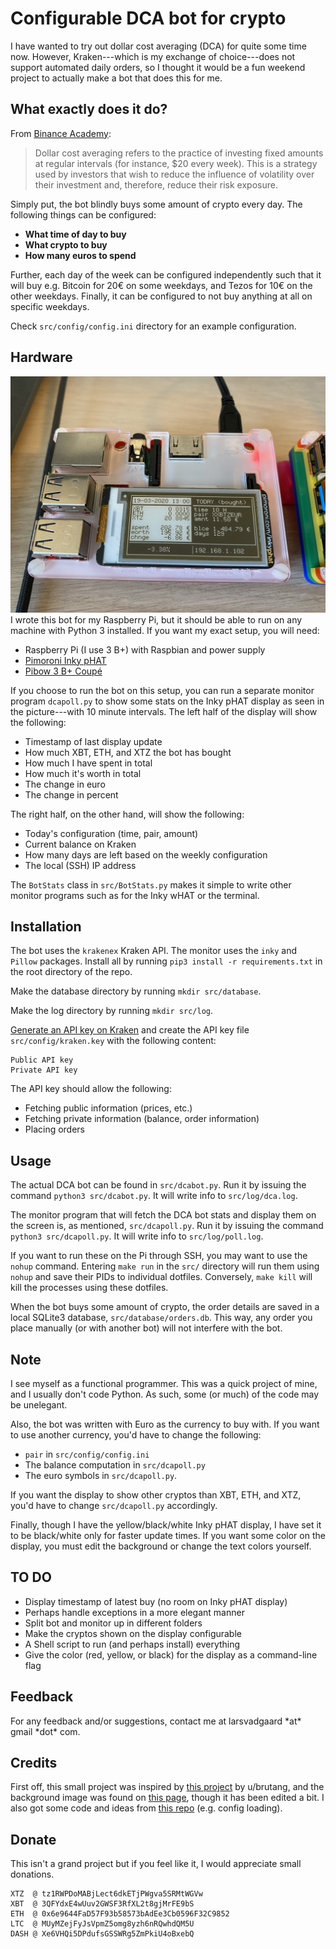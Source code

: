 
# Configurable DCA bot for crypto
I have wanted to try out dollar cost averaging (DCA) for quite some time now. However, Kraken---which is my exchange of choice---does not support automated daily orders, so I thought it would be a fun weekend project to actually make a bot that does this for me.

## What exactly does it do?
From [Binance Academy]([https://www.binance.vision/glossary/dollar-cost-averaging](https://www.binance.vision/glossary/dollar-cost-averaging)):
>Dollar cost averaging refers to the practice of investing fixed amounts at regular intervals (for instance, $20 every week). This is a strategy used by investors that wish to reduce the influence of volatility over their investment and, therefore, reduce their risk exposure.

Simply put, the bot blindly buys some amount of crypto every day. The following things can be configured:
* **What time of day to buy**
* **What crypto to buy**
* **How many euros to spend**

Further, each day of the week can be configured independently such that it will buy e.g. Bitcoin for 20€ on some weekdays, and Tezos for 10€ on the other weekdays. Finally, it can be configured to not buy anything at all on specific weekdays.

Check `src/config/config.ini` directory for an example configuration.

## Hardware
![My RPi setup](https://raw.githubusercontent.com/LarsVadgaard/DCABot/master/images/setup1.jpg)
I wrote this bot for my Raspberry Pi, but it should be able to run on any machine with Python 3 installed. If you want my exact setup, you will need:
* Raspberry Pi (I use 3 B+) with Raspbian and power supply
* [Pimoroni Inky pHAT]([https://shop.pimoroni.com/products/inky-phat?variant=12549254905939](https://shop.pimoroni.com/products/inky-phat?variant=12549254905939))
* [Pibow 3 B+ Coupé]([https://shop.pimoroni.com/products/pibow-coupe-for-raspberry-pi-3-b-plus?variant=2601027993610](https://shop.pimoroni.com/products/pibow-coupe-for-raspberry-pi-3-b-plus?variant=2601027993610))

If you choose to run the bot on this setup, you can run a separate monitor program `dcapoll.py` to show some stats on the Inky pHAT display as seen in the picture---with 10 minute intervals. The left half of the display will show the following:
* Timestamp of last display update
* How much XBT, ETH, and XTZ the bot has bought
* How much I have spent in total
* How much it's worth in total
* The change in euro
* The change in percent

The right half, on the other hand, will show the following:
* Today's configuration (time, pair, amount)
* Current balance on Kraken
* How many days are left based on the weekly configuration
* The local (SSH) IP address

The `BotStats` class in `src/BotStats.py` makes it simple to write other monitor programs such as for the Inky wHAT or the terminal.

## Installation
The bot uses the `krakenex` Kraken API. The monitor uses the `inky` and `Pillow` packages. Install all by running `pip3 install -r requirements.txt` in the root directory of the repo.

Make the database directory by running `mkdir src/database`.

Make the log directory by running `mkdir src/log`.

[Generate an API key on Kraken](https://support.kraken.com/hc/en-us/articles/360022839451-Generate-API-Keys) and create the API key file ```src/config/kraken.key``` with the following content:
```
Public API key
Private API key
```
The API key should allow the following:
* Fetching public information (prices, etc.)
* Fetching private information (balance, order information)
* Placing orders

## Usage
The actual DCA bot can be found in `src/dcabot.py`. Run it by issuing the command `python3 src/dcabot.py`. It will write info to `src/log/dca.log`.

The monitor program that will fetch the DCA bot stats and display them on the screen is, as mentioned, `src/dcapoll.py`. Run it by issuing the command ```python3 src/dcapoll.py```. It will write info to `src/log/poll.log`.

If you want to run these on the Pi through SSH, you may want to use the ```nohup``` command. Entering `make run` in the `src/` directory will run them using `nohup` and save their PIDs to individual dotfiles. Conversely, `make kill` will kill the processes using these dotfiles.

When the bot buys some amount of crypto, the order details are saved in a local SQLite3 database, `src/database/orders.db`. This way, any order you place manually (or with another bot) will not interfere with the bot.

## Note
I see myself as a functional programmer. This was a quick project of mine, and I usually don't code Python. As such, some (or much) of the code may be unelegant.

Also, the bot was written with Euro as the currency to buy with. If you want to use another currency, you'd have to change the following:
* `pair` in `src/config/config.ini`
* The balance computation in `src/dcapoll.py`
* The euro symbols in `src/dcapoll.py`.

If you want the display to show other cryptos than XBT, ETH, and XTZ, you'd have to change `src/dcapoll.py` accordingly.

Finally, though I have the yellow/black/white Inky pHAT display, I have set it to be black/white only for faster update times. If you want some color on the display, you must edit the background or change the text colors yourself.

## TO DO
* Display timestamp of latest buy (no room on Inky pHAT display)
* Perhaps handle exceptions in a more elegant manner
* Split bot and monitor up in different folders
* Make the cryptos shown on the display configurable
* A Shell script to run (and perhaps install) everything
* Give the color (red, yellow, or black) for the display as a command-line flag

## Feedback
For any feedback and/or suggestions, contact me at larsvadgaard \*at\* gmail \*dot\* com.

## Credits
First off, this small project was inspired by [this project](https://www.reddit.com/r/CryptoCurrency/comments/d737wg/i_set_up_a_raspberry_pi_trading_bot_with_an_eink/) by u/brutang, and the background image was found on [this page](https://www.electromaker.io/project/view/taking-the-raspberry-pi-inky-phat-to-the-next-level), though it has been edited a bit. I also got some code and ideas from [this repo](https://github.com/Dodo33/btfd-bitcoin-bot) (e.g. config loading).

## Donate
This isn't a grand project but if you feel like it, I would appreciate small donations.
```
XTZ  @ tz1RWPDoMABjLect6dkETjPWgva5SRMtWGVw
XBT  @ 3QFYdxE4wUuv2GWSF3RfXL2t8gjMrFE9bS
ETH  @ 0x6e9644FaD57F93b58573bAdEe3Cb0596F32C9852
LTC  @ MUyMZejFyJsVpmZ5omg8yzh6nRQwhdQM5U
DASH @ Xe6VHQi5DPdufsGSSWRg5ZmPkiU4oBxebQ
```
